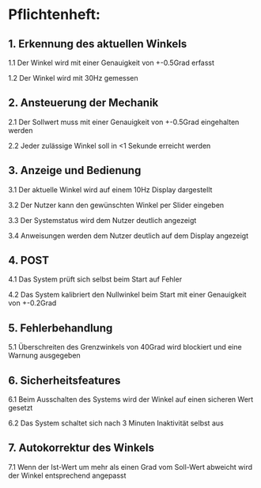 # Pflichtenheft:
## 1. Erkennung des aktuellen Winkels
 1.1 Der Winkel wird mit einer Genauigkeit von +-0.5Grad erfasst
 
 1.2 Der Winkel wird mit 30Hz gemessen
## 2. Ansteuerung der Mechanik
 2.1 Der Sollwert muss mit einer Genauigkeit von +-0.5Grad eingehalten werden
 
 2.2 Jeder zulässige Winkel soll in <1 Sekunde erreicht werden
## 3. Anzeige und Bedienung
 3.1 Der aktuelle Winkel wird auf einem 10Hz Display dargestellt
 
 3.2 Der Nutzer kann den gewünschten Winkel per Slider eingeben
 
 3.3 Der Systemstatus wird dem Nutzer deutlich angezeigt
 
 3.4 Anweisungen werden dem Nutzer deutlich auf dem Display angezeigt
## 4. POST
 4.1 Das System prüft sich selbst beim Start auf Fehler
 
 4.2 Das System kalibriert den Nullwinkel beim Start mit einer Genauigkeit von +-0.2Grad
## 5. Fehlerbehandlung
 5.1 Überschreiten des Grenzwinkels von 40Grad wird blockiert und eine Warnung ausgegeben
 
## 6. Sicherheitsfeatures
 6.1 Beim Ausschalten des Systems wird der Winkel auf einen   sicheren Wert gesetzt
 
 6.2 Das System schaltet sich nach 3 Minuten Inaktivität selbst aus
## 7. Autokorrektur des Winkels
 7.1 Wenn der Ist-Wert um mehr als einen Grad vom Soll-Wert abweicht wird der Winkel entsprechend angepasst

